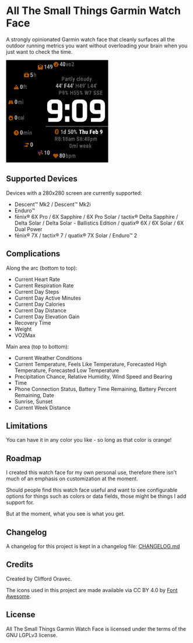 # All The Small Things Garmin Watch Face

A strongly opinionated Garmin watch face that cleanly surfaces all the outdoor running metrics you want without overloading your brain when you just want to check the time.

![Screenshot](screenshot.png)

## Supported Devices

Devices with a 280x280 screen are currently supported:
* Descent™ Mk2 / Descent™ Mk2i
* Enduro™
* fēnix® 6X Pro / 6X Sapphire / 6X Pro Solar / tactix® Delta Sapphire / Delta Solar / Delta Solar - Ballistics Edition / quatix® 6X / 6X Solar / 6X Dual Power
* fēnix® 7X / tactix® 7 / quatix® 7X Solar / Enduro™ 2

## Complications

Along the arc (bottom to top):
* Current Heart Rate
* Current Respiration Rate
* Current Day Steps
* Current Day Active Minutes
* Current Day Calories
* Current Day Distance
* Current Day Elevation Gain
* Recovery Time
* Weight
* VO2Max

Main area (top to bottom):
* Current Weather Conditions
* Current Temperature, Feels Like Temperature, Forecasted High Temperature, Forecasted Low Temperature
* Precipitation Chance, Relative Humidity, Wind Speed and Bearing
* Time
* Phone Connection Status, Battery Time Remaining, Battery Percent Remaining, Date
* Sunrise, Sunset
* Current Week Distance

## Limitations

You can have it in any color you like - so long as that color is orange!

## Roadmap

I created this watch face for my own personal use, therefore there isn't much of an emphasis on customization at the moment.

Should people find this watch face useful and want to see configurable options for things such as colors or data fields, those might be things I add support for.

But at the moment, what you see is what you get.

## Changelog

A changelog for this project is kept in a changelog file: [CHANGELOG.md](CHANGELOG.md)

## Credits

Created by Clifford Oravec.

The icons used in this project are made available via CC BY 4.0 by [Font Awesome](https://github.com/FortAwesome/Font-Awesome).

## License

All The Small Things Garmin Watch Face is licensed under the terms of the GNU LGPLv3 license.